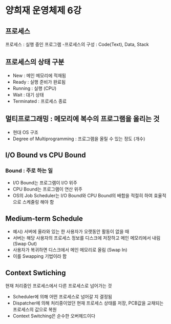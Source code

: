 # 양희재 운영체제 6강

## 프로세스
프로세스 : 실행 중인 프로그램
-프로세스의 구성 : Code(Text), Data, Stack

## 프로세스의 상태 구분
- New : 메인 메모리에 적재됨
- Ready : 실행 준비가 완료됨
- Running : 실행 (CPU)
- Wait : 대기 상태
- Terminated : 프로세스 종료

## 멀티프로그래밍 : 메모리에 복수의 프로그램을 올리는 것
- 현대 OS 구조
- Degree of Multiprogramming : 프로그램을 올릴 수 있는 정도 (개수)

## I/O Bound vs CPU Bound
### Bound : 주로 하는 일
- I/O Bound는 프로그램이 I/O 위주
- CPU Bound는 프로그램이 연산 위주
- OS의 Job Scheduler는 I/O Bound와 CPU Bound의 배합을 적절히 하여 효율적으로 스케줄링 해야 함 

## Medium-term Schedule
- 예시) 서버에 올라와 있는 한 사용자가 오랫동안 활동이 없을 때
- 서버는 해당 사용자의 프로세스 정보를 디스크에 저장하고 메인 메모리에서 내림 (Swap Out)
- 사용자가 복귀하면 디스크에서 메인 메모리로 올림 (Swap In)
- 이를 Swapping 기법이라 함

## Context Swtiching
현재 처리중인 프로세스에서 다른 프로세스로 넘어가는 것
- Scheduler에 의해 어떤 프로세스로 넘어갈 지 결정됨
- Dispatcher에 의해 처리중이었던 현재 프로세스 상태를 저장, PCB값을 교채되는 프로세스의 값으로 복원
- Context Switching은 순수한 오버헤드이다

